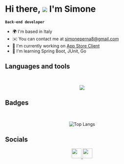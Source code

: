 Hi there, ![](https://user-images.githubusercontent.com/18350557/176309783-0785949b-9127-417c-8b55-ab5a4333674e.gif) I'm Simone
==============================================================================================================================

**`Back-end developer`**



*   🌍  I'm based in Italy
*   ✉️  You can contact me at [simoneperna8@gmail.com](mailto:simoneperna8@gmail.com)
*   🚀  I'm currently working on [App Store Client](http://github.com/smnprn/app-store-client)
*   🧠  I'm learning Spring Boot, JUnit, Go

## Languages and tools
<br>

<p align="center">
  <a href="https://skillicons.dev">
    <img src="https://skillicons.dev/icons?i=java,spring,kotlin,go,js,html,css,mysql,git,linux" />
  </a>
</p>

## Badges

<br>

<div align="center">
  
![Top Langs](https://github-readme-stats.vercel.app/api/top-langs/?username=smnprn&layout=compact&theme=github_dark)

</div>

## Socials
                  
<p align="center"> 
<a href="https://www.github.com/smnprn" target="_blank" rel="noreferrer"> <picture> <source media="(prefers-color-scheme: dark)" srcset="https://raw.githubusercontent.com/danielcranney/readme-generator/main/public/icons/socials/github-dark.svg" /> <source media="(prefers-color-scheme: light)" srcset="https://raw.githubusercontent.com/danielcranney/readme-generator/main/public/icons/socials/github.svg" /> <img src="https://raw.githubusercontent.com/danielcranney/readme-generator/main/public/icons/socials/github.svg" width="32" height="32" /> </picture> </a> <a href="https://www.linkedin.com/in/simone-perna-34a4aa304" target="_blank" rel="noreferrer"> <picture> <source media="(prefers-color-scheme: dark)" srcset="https://raw.githubusercontent.com/danielcranney/readme-generator/main/public/icons/socials/linkedin-dark.svg" /> <source media="(prefers-color-scheme: light)" srcset="https://raw.githubusercontent.com/danielcranney/readme-generator/main/public/icons/socials/linkedin.svg" /> <img src="https://raw.githubusercontent.com/danielcranney/readme-generator/main/public/icons/socials/linkedin.svg" width="32" height="32" /> </picture> </a>
</p>

<!--
**smnprn/smnprn** is a ✨ _special_ ✨ repository because its `README.md` (this file) appears on your GitHub profile.

Here are some ideas to get you started:

- 🔭 I’m currently working on ...
- 🌱 I’m currently learning ...
- 👯 I’m looking to collaborate on ...
- 🤔 I’m looking for help with ...
- 💬 Ask me about ...
- 📫 How to reach me: ...
- 😄 Pronouns: ...
- ⚡ Fun fact: ...
-->
